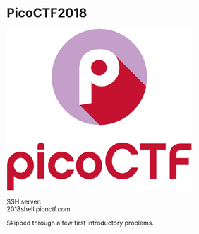 # PicoCTF2018

![](../.gitbook/assets/pico-ctf-logo-4-c.svg)

SSH server:   
2018shell.picoctf.com

Skipped through a few first introductory problems.

